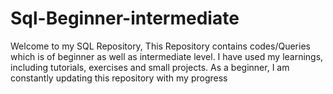 # Sql-Beginner-intermediate
Welcome to my SQL Repository, This Repository contains codes/Queries which is of beginner as well as intermediate level.
I have used my learnings, including tutorials, exercises and small projects.
As a beginner, I am constantly updating this repository with my progress
